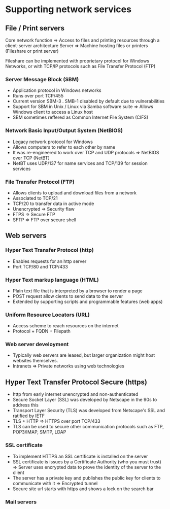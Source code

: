 # Supporting network services

## File / Print servers
Core network function => Access to files and printing resources through a client-server architecture
Server => Machine hosting files or printers (Fileshare or print server)

Fileshare can be implemented with proprietary protocol for Windows Networks, or with TCP/IP protocols such as File Transfer Protocol (FTP)

### Server Message Block (SBM)
- Application protocol in Windows networks
- Runs over port TCP/455
- Current version SBM-3 . SMB-1 disabled by default due to vulnerabilities
- Support for SBM in Unix / Linux via Samba software suite => Allows Windows client to access a Linux host
- SBM sometimes reffered as Common Internet File System (CIFS)

### Network Basic Input/Output System (NetBIOS)
- Legacy network protocol for Windows
- Allows computers to refer to each other by name
- It was re-engineered to work over TCP and UDP protocols => NetBIOS over TCP (NetBT)
- NetBT uses UDP/137 for name services and TCP/139 for session services

### File Transfer Protocol (FTP)
- Allows clients to upload and download files from a network
- Associated to TCP/21
- TCP/20 to transfer data in active mode
- Unencrypted => Security flaw
- FTPS => Secure FTP
- SFTP => FTP over secure shell

## Web servers

### Hyper Text Transfer Protocol (http)

- Enables requests for an http server
- Port TCP/80 and TCP/433

### Hyper Text markup language (HTML)
- Plain text file that is interpreted by a browser to render a page
- POST request allow cients to send data to the server
- Extended by supporting scripts and programmable features (web apps)

### Uniform Resource Locators (URL)
- Access scheme to reach resources on the internet
- Protocol + FQDN + Filepath

### Web server develoyment

- Typically web servers are leased, but larger organization might host websites themselves.
- Intranets => Private networks using web technologies

## Hyper Text Transfer Protocol Secure (https)
- http from early internet unencrypted and non-authenticated
- Secure Socket Layer (SSL) was developed by Netscape in the 90s to address this
- Transport Layer Security (TLS) was developed from Netscape's SSL and ratified by IETF
- TLS + HTTP => HTTPS over port TCP/433
- TLS can be used to secure other communication protocols such as FTP, POP3/IMAP, SMTP, LDAP

### SSL certificate
- To implement HTTPS an SSL certificate is installed on the server
- SSL certificate is issues by a Certificate Authority (who you must trust) => Server uses encrypted data to prove the identity of the server to the client
- The server has a private key and publishes the public key for clients to communicate with it => Encrypted tunnel
- Secure site url starts with https and shows a lock on the search bar

### Mail servers